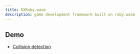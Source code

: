 ```yaml
---
title: DXRuby.wasm
description: game development framework built on ruby.wasm
---
```


## Demo

* [Collision detection](./examples/collision.html)
